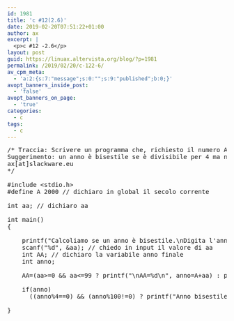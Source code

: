 ```yaml
---
id: 1981
title: 'c #12(2.6)'
date: 2019-02-20T07:51:22+01:00
author: ax
excerpt: |
  <p>c #12 -2.6</p>
layout: post
guid: https://linuax.altervista.org/blog/?p=1981
permalink: /2019/02/20/c-122-6/
av_cpm_meta:
  - 'a:2:{s:7:"message";s:0:"";s:9:"published";b:0;}'
avopt_banners_inside_post:
  - 'false'
avopt_banners_on_page:
  - 'true'
categories:
  - c
tags:
  - c
---
```

<pre>/* Traccia: Scrivere un programma che, richiesto il numero AA rappresentante un anno, verifichi se questo è bisestile.
Suggerimento: un anno è bisestile se è divisibile per 4 ma non per 100 (cioè si escludono gli anni-secolo).
ax[at]slackware.eu
*/

#include &lt;stdio.h&gt;
#define A 2000 // dichiaro in global il secolo corrente

int aa; // dichiaro aa

int main()
{

	printf("Calcoliamo se un anno è bisestile.\nDigita l'anno in formato \"AA\".\nNota: per AA si intende un numero intero di due cifre che rappresenta un anno del secolo corrente.\n");
	scanf("%d", &aa); // chiedo in input il valore di aa
	int AA; // dichiaro la variabile anno finale	
	int anno; 

	AA=(aa&gt;=0 && aa&lt;=99 ? printf("\nAA=%d\n", anno=A+aa) : printf("\nAA=Anno non valido\n")); // condizione di verifica per la variabile anno

	if(anno) 
	  ((anno%4==0) && (anno%100!=0) ? printf("Anno bisestile\n") : printf("Anno standard\n")); 

}</pre>